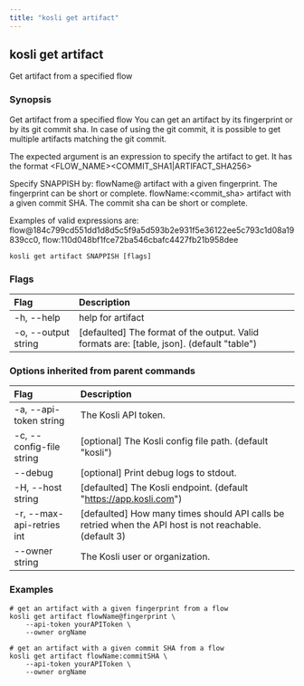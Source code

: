 ```yaml
---
title: "kosli get artifact"
---
```


## kosli get artifact

Get artifact from a specified flow

### Synopsis

Get artifact from a specified flow
You can get an artifact by its fingerprint or by its git commit sha.
In case of using the git commit, it is possible to get multiple artifacts matching the git commit.

The expected argument is an expression to specify the artifact to get.
It has the format <FLOW_NAME><SEPARATOR><COMMIT_SHA1|ARTIFACT_SHA256> 

Specify SNAPPISH by:
	flowName@<fingerprint>  artifact with a given fingerprint. The fingerprint can be short or complete.
	flowName:<commit_sha>   artifact with a given commit SHA. The commit sha can be short or complete.

Examples of valid expressions are: flow@184c799cd551dd1d8d5c5f9a5d593b2e931f5e36122ee5c793c1d08a19839cc0, flow:110d048bf1fce72ba546cbafc4427fb21b958dee


```shell
kosli get artifact SNAPPISH [flags]
```

### Flags
| Flag | Description |
| :--- | :--- |
|    -h, --help  |  help for artifact  |
|    -o, --output string  |  [defaulted] The format of the output. Valid formats are: [table, json]. (default "table")  |


### Options inherited from parent commands
| Flag | Description |
| :--- | :--- |
|    -a, --api-token string  |  The Kosli API token.  |
|    -c, --config-file string  |  [optional] The Kosli config file path. (default "kosli")  |
|        --debug  |  [optional] Print debug logs to stdout.  |
|    -H, --host string  |  [defaulted] The Kosli endpoint. (default "https://app.kosli.com")  |
|    -r, --max-api-retries int  |  [defaulted] How many times should API calls be retried when the API host is not reachable. (default 3)  |
|        --owner string  |  The Kosli user or organization.  |


### Examples

```shell
# get an artifact with a given fingerprint from a flow
kosli get artifact flowName@fingerprint \
	--api-token yourAPIToken \
	--owner orgName

# get an artifact with a given commit SHA from a flow
kosli get artifact flowName:commitSHA \
	--api-token yourAPIToken \
	--owner orgName
```

